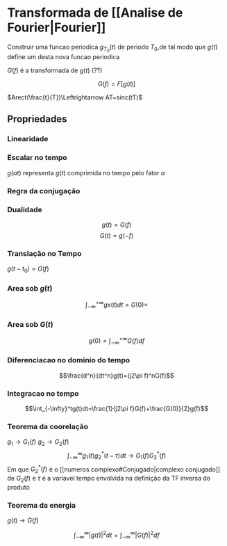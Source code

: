 # Transformada de [[Analise de Fourier|Fourier]]

Construir uma funcao periodica $g_{T_0}(t)$ de periodo $T_0$,de tal modo que $g(t)$ define um desta nova funcao periodica

$G(f)$ é a transformada de $g(t)$ (??)

$$G(f)=F[g(t)]$$

$Arect(\frac{t}{T})\Leftrightarrow AT~sinc(tT)$  


## Propriedades

### Linearidade 


### Escalar no tempo
$g(at)$ representa $g(t)$ comprimida no tempo pelo fator $a$

### Regra da conjugação

### Dualidade 
$$g(t)= G(f)$$
$$G(t)=g(-f)$$
### Translação no Tempo

$g(t-t_0) = G(f)$

### Area sob $g(t)$
$$\int_{-\infty}^{+\infty}gx(t)dt=G(0)=$$
### Area sob $G(t)$
$$g(0)=\int_{-\infty}^{+\infty}G(f)df$$

### Diferenciacao no dominio do tempo
$$\frac{d^n}{dt^n}g(t)=(j2\pi f)^nG(f)$$
### Integracao no tempo
$$\int_{-\infty}^tg(t)dt=\frac{1}{j2\pi f}G(f)+\frac{G(0)}{2}g(f)$$
### Teorema da coorelação
$g_1\to G_1(f)$     $g_2\to G_2(f)$ 
$$\int_{-\infty}^\infty g_1(t)g_2^*(t-\tau)dt\to G_1(f)G_2^*(f)$$
Em que $G_2^*(f)$ é o [[numeros complexo#Conjugado|complexo conjugado]] de $G_2(f)$ e $\tau$ é a variavel tempo envolvida na definição da TF inversa do produto 

### Teorema da energia
$g(t)\to G(f)$

$$\int_{-\infty}^\infty|g(t)|^2dt=\int_{-\infty}^\infty|G(f)|^2df$$
